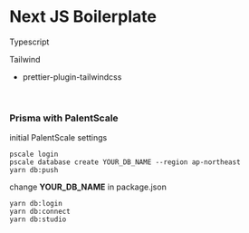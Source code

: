 # Next JS Boilerplate

Typescript

Tailwind
- prettier-plugin-tailwindcss

<br>

### Prisma with PalentScale

initial PalentScale settings
```shell
pscale login
pscale database create YOUR_DB_NAME --region ap-northeast
yarn db:push
```

change **YOUR_DB_NAME** in package.json
```shell
yarn db:login
yarn db:connect
yarn db:studio
```


